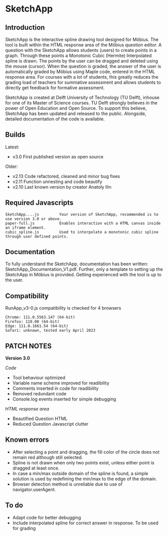 # SketchApp
## Introduction
SketchApp is the interactive spline drawing tool designed for Möbius. The tool is built within the HTML response area of the Möbius question editor. A question with the SketchApp allows students (users) to create points in a graph. Through these points a Monotonic Cubic (Hermite) Interpolated spline is drawn. The points by the user can be dragged and deleted using the mouse (cursor). When the question is graded, the answer of the user is automatically graded by Möbius using Maple code, entered in the HTML response area. For courses with a lot of students, this greatly reduces the grading load of teachers for summative assessment and allows students to directly get feedback for formative assessment.

SketchApp is created at Delft University of Technology (TU Delft), inhouse for one of its Master of Science courses. TU Delft strongly believes in the power of Open Education and Open Source. To support this believe, SketchApp has been updated and released to the public. Alongside, detailed documentation of the code is available.

## Builds
Latest:

- v3.0		First published version as open source

Older:

- v2.13		Code refactored, cleaned and minor bug fixes
- v2.11		Function unnesting and code beautify
- v2.10		Last known version by creator Anatoly Ilin

## Required Javascripts
	SketchApp....js			Your version of SketchApp, recommended is to use version 3.0 or above.
	paper-full.js			Enables interaction with a HTML canvas inside an iframe element.
	cubic_spline.js			Used to interpolate a monotonic cubic spline through user defined points.

## Documentation
To fully understand the SketchApp, documentation has been written: SketchApp_Documentation_V1.pdf. Further, only a template to setting up the SketchApp in Möbius is provided. Getting experienced with the tool is up to the user.


## Compatibility
RunApp_v3-0.js compatibility is checked for 4 browsers

	Chrome: 111.0.5563.147 (64-bit)
	Firefox: 110.00 (64-bit)
	Edge: 111.0.1661.54 (64-bit)
	Safari: unknown, tested early April 2023

## PATCH NOTES
**Version 3.0**

*Code*
- Tool behaviour optimized
- Variable name scheme improved for readibility
- Comments inserted in code for readibility
- Removed redundant code
- Console.log events inserted for simple debugging

*HTML response area*
- Beautified Question HTML
- Reduced Question Javascript clutter

## Known errors
- After selecting a point and dragging, the fill color of the circle does not remain red although still selected.
- Spline is not drawn when only two points exist, unless either point is dragged at least once.
- In case a min/max outside domain of the spline is found, a simple solution is used by redefining the min/max to the edge of the domain.
- Browser detection method is unreliable due to use of navigator.userAgent.

## To do
- Adapt code for better debugging
- Include interpolated spline for correct answer in response. To be used for grading
